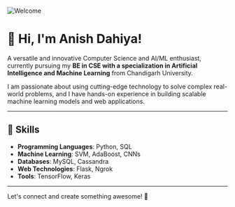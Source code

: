 ![Welcome](https://giphy.com/gifs/dommespace-domme-space-programador-qgQUggAC3Pfv687qPC)

# 👋 Hi, I'm Anish Dahiya!
A versatile and innovative Computer Science and AI/ML enthusiast, currently pursuing my **BE in CSE with a specialization in Artificial Intelligence and Machine Learning** from Chandigarh University.

I am passionate about using cutting-edge technology to solve complex real-world problems, and I have hands-on experience in building scalable machine learning models and web applications.

---

## 🌟 Skills
- **Programming Languages**: Python, SQL
- **Machine Learning**: SVM, AdaBoost, CNNs
- **Databases**: MySQL, Cassandra
- **Web Technologies**: Flask, Ngrok
- **Tools**: TensorFlow, Keras

---

Let's connect and create something awesome! 🚀
